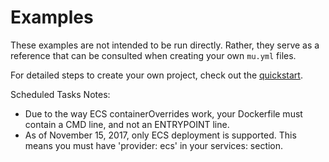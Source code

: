 # Examples
These examples are not intended to be run directly.  Rather, they serve as a reference that can be consulted when creating your own `mu.yml` files.

For detailed steps to create your own project, check out the [quickstart](https://github.com/stelligent/mu/wiki/Quickstart#steps).

Scheduled Tasks Notes:
  * Due to the way ECS containerOverrides work, your Dockerfile must
    contain a CMD line, and not an ENTRYPOINT line.
  * As of November 15, 2017, only ECS deployment is supported.
    This means you must have 'provider: ecs' in your services: section.

